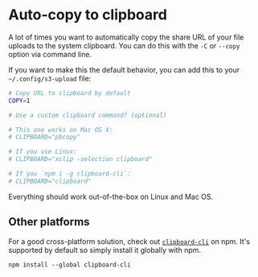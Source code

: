 # Auto-copy to clipboard

A lot of times you want to automatically copy the share URL of your file uploads to the system clipboard. You can do this with the `-C` or `--copy` option via command line.

If you want to make this the default behavior, you can add this to your `~/.config/s3-upload` file:

```sh
# Copy URL to clipboard by default
COPY=1

# Use a custom clipboard command? (optional)

# This one works on Mac OS X:
# CLIPBOARD="pbcopy"

# If you use Linux:
# CLIPBOARD="xclip -selection clipboard"

# If you `npm i -g clipboard-cli`:
# CLIPBOARD="clipboard"
```

Everything should work out-of-the-box on Linux and Mac OS.

## Other platforms

For a good cross-platform solution, check out [`clipboard-cli`](https://github.com/sindresorhus/clipboard-cli) on npm. It's supported by default so simply install it globally with npm.

```
npm install --global clipboard-cli
```
